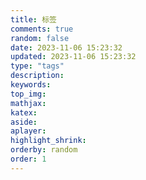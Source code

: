 ```yaml
---
title: 标签
comments: true
random: false
date: 2023-11-06 15:23:32
updated: 2023-11-06 15:23:32
type: "tags"
description:
keywords:
top_img:
mathjax:
katex:
aside:
aplayer:
highlight_shrink:
orderby: random
order: 1
---
```

